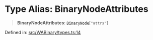 # Type Alias: BinaryNodeAttributes

> **BinaryNodeAttributes**: [`BinaryNode`](BinaryNode.md)\[`"attrs"`\]

Defined in: [src/WABinary/types.ts:14](https://github.com/Fokusdotid/Baileys/blob/58a03b5a49cf326e1050515994499cb0bb76662f/src/WABinary/types.ts#L14)
